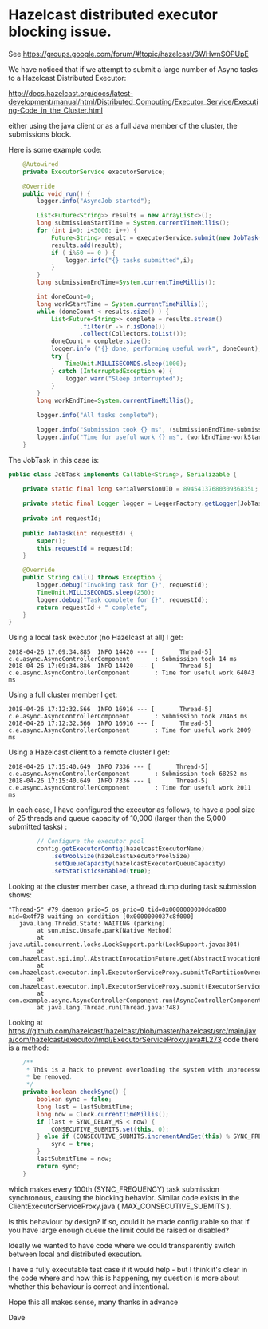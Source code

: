 # Hazelcast distributed executor blocking issue.

See https://groups.google.com/forum/#!topic/hazelcast/3WHwnSOPUpE

We have noticed that if we attempt to submit a large number of Async tasks to a Hazelcast Distributed Executor:

http://docs.hazelcast.org/docs/latest-development/manual/html/Distributed_Computing/Executor_Service/Executing-Code_in_the_Cluster.html

either using the java client or as a full Java member of the cluster, the submissions block.

Here is some example code:

```java
	@Autowired
	private ExecutorService executorService;

	@Override
	public void run() {
		logger.info("AsyncJob started");

		List<Future<String>> results = new ArrayList<>();
		long submissionStartTime = System.currentTimeMillis();
		for (int i=0; i<5000; i++) {
			Future<String> result = executorService.submit(new JobTask(i));
			results.add(result);
			if ( i%50 == 0 ) {
				logger.info("{} tasks submitted",i);
			}
		}
		long submissionEndTime=System.currentTimeMillis();

		int doneCount=0;
		long workStartTime = System.currentTimeMillis();
		while (doneCount < results.size() ) {
			List<Future<String>> complete = results.stream()
					.filter(r -> r.isDone())
					.collect(Collectors.toList());
			doneCount = complete.size();
			logger.info ("{} done, performing useful work", doneCount);
			try {
				TimeUnit.MILLISECONDS.sleep(1000);
			} catch (InterruptedException e) {
				logger.warn("Sleep interrupted");
			}
		}
		long workEndTime=System.currentTimeMillis();

		logger.info("All tasks complete");

		logger.info("Submission took {} ms", (submissionEndTime-submissionStartTime));
		logger.info("Time for useful work {} ms", (workEndTime-workStartTime));
	}
```

The JobTask in this case is:

```java
public class JobTask implements Callable<String>, Serializable {
	
	private static final long serialVersionUID = 8945413768030936835L;

	private static final Logger logger = LoggerFactory.getLogger(JobTask.class);
	
	private int requestId;
	
	public JobTask(int requestId) {
		super();
		this.requestId = requestId;
	}

	@Override
	public String call() throws Exception {	
		logger.debug("Invoking task for {}", requestId);
		TimeUnit.MILLISECONDS.sleep(250);
		logger.debug("Task complete for {}", requestId);
		return requestId + " complete";
	}
}
```

Using a local task executor (no Hazelcast at all) I get:

```
2018-04-26 17:09:34.885  INFO 14420 --- [       Thread-5] c.e.async.AsyncControllerComponent       : Submission took 14 ms
2018-04-26 17:09:34.886  INFO 14420 --- [       Thread-5] c.e.async.AsyncControllerComponent       : Time for useful work 64043 ms
```

Using a full cluster member I get:

```
2018-04-26 17:12:32.566  INFO 16916 --- [       Thread-5] c.e.async.AsyncControllerComponent       : Submission took 70463 ms
2018-04-26 17:12:32.566  INFO 16916 --- [       Thread-5] c.e.async.AsyncControllerComponent       : Time for useful work 2009 ms
```

Using a Hazelcast client to a remote cluster I get:

```
2018-04-26 17:15:40.649  INFO 7336 --- [       Thread-5] c.e.async.AsyncControllerComponent       : Submission took 68252 ms
2018-04-26 17:15:40.649  INFO 7336 --- [       Thread-5] c.e.async.AsyncControllerComponent       : Time for useful work 2011 ms
```

In each case, I have configured the executor as follows, to have a pool size of 25 threads and queue capacity of 10,000 (larger than the 5,000 submitted tasks) :

```java
		// Configure the executor pool
		config.getExecutorConfig(hazelcastExecutorName)
			.setPoolSize(hazelcastExecutorPoolSize)
			.setQueueCapacity(hazelcastExecutorQueueCapacity)
			.setStatisticsEnabled(true);
```

Looking at the cluster member case, a thread dump during task submission shows:

```
"Thread-5" #79 daemon prio=5 os_prio=0 tid=0x0000000030dda800 nid=0x4f78 waiting on condition [0x0000000037c8f000]
   java.lang.Thread.State: WAITING (parking)
        at sun.misc.Unsafe.park(Native Method)
        at java.util.concurrent.locks.LockSupport.park(LockSupport.java:304)
        at com.hazelcast.spi.impl.AbstractInvocationFuture.get(AbstractInvocationFuture.java:153)
        at com.hazelcast.executor.impl.ExecutorServiceProxy.submitToPartitionOwner(ExecutorServiceProxy.java:245)
        at com.hazelcast.executor.impl.ExecutorServiceProxy.submit(ExecutorServiceProxy.java:227)
        at com.example.async.AsyncControllerComponent.run(AsyncControllerComponent.java:34)
        at java.lang.Thread.run(Thread.java:748)
```

Looking at https://github.com/hazelcast/hazelcast/blob/master/hazelcast/src/main/java/com/hazelcast/executor/impl/ExecutorServiceProxy.java#L273 code there is a method:

```java
    /**
     * This is a hack to prevent overloading the system with unprocessed tasks. Once backpressure is added, this can
     * be removed.
     */
    private boolean checkSync() {
        boolean sync = false;
        long last = lastSubmitTime;
        long now = Clock.currentTimeMillis();
        if (last + SYNC_DELAY_MS < now) {
            CONSECUTIVE_SUBMITS.set(this, 0);
        } else if (CONSECUTIVE_SUBMITS.incrementAndGet(this) % SYNC_FREQUENCY == 0) {
            sync = true;
        }
        lastSubmitTime = now;
        return sync;
    }
```

which makes every 100th (SYNC_FREQUENCY) task submission synchronous, causing the blocking behavior.  Similar code exists in the ClientExecutorServiceProxy.java ( MAX_CONSECUTIVE_SUBMITS ).

Is this behaviour by design? If so, could it be made configurable so that if you have large enough queue the limit could be raised or disabled?

Ideally we wanted to have code where we could transparently switch between local and distributed execution.

I have a fully executable test case if it would help - but I think it's clear in the code where and how this is happening, my question is more about whether this behaviour is correct and intentional.

Hope this all makes sense, many thanks in advance

Dave